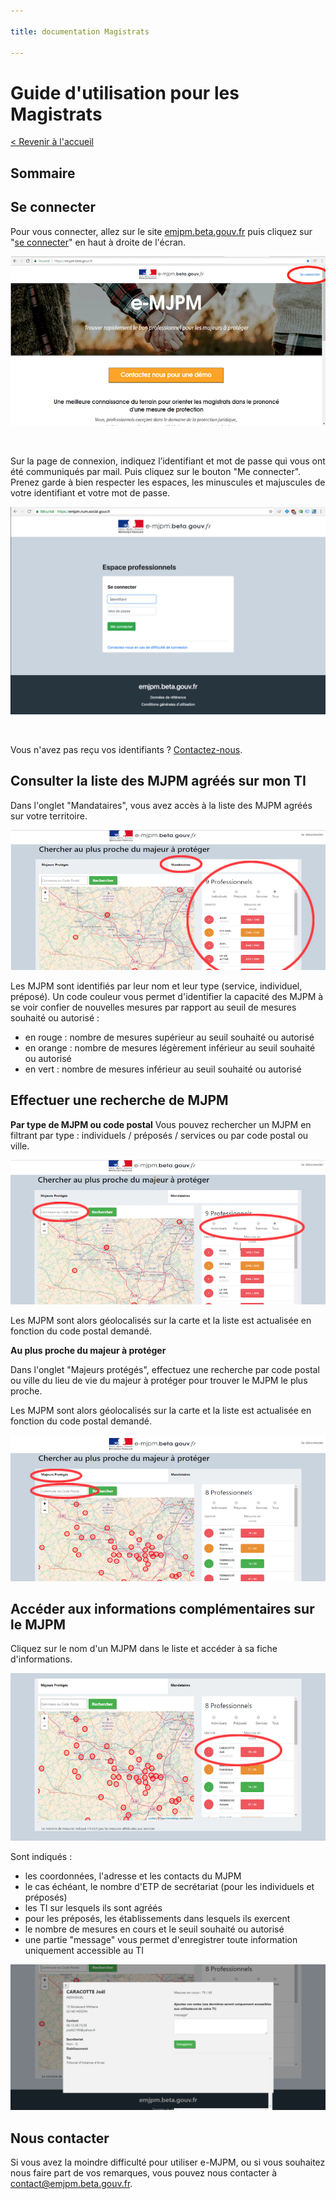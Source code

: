 ```yaml
---

title: documentation Magistrats

---
```


# Guide d'utilisation pour les Magistrats

[< Revenir à l'accueil](https://emjpm-doc.num.social.gouv.fr/)

## Sommaire

## Se connecter

Pour vous connecter, allez sur le site [emjpm.beta.gouv.fr](https://emjpm.beta.gouv.fr/) puis cliquez sur "[se connecter](https://emjpm.num.social.gouv.fr/)" en haut à droite de l'écran.

![homepage](/static/images/homepage.png)


&nbsp;

Sur la page de connexion, indiquez l’identifiant et mot de passe qui vous ont été communiqués par mail. Puis cliquez sur le bouton "Me connecter". Prenez garde à bien respecter les espaces, les minuscules et majuscules de votre identifiant et votre mot de passe.

![login](/static/images/login.png)


&nbsp;

Vous n'avez pas reçu vos identifiants ? [Contactez-nous](contact@emjpm.beta.gouv.fr).


## Consulter la liste des MJPM agréés sur mon TI

Dans l'onglet "Mandataires", vous avez accès à la liste des MJPM agréés sur votre territoire.

![mandataires](/static/images/magistrats/mandataires.png)

Les MJPM sont identifiés par leur nom et leur type (service, individuel, préposé). Un code couleur vous permet d'identifier la capacité des MJPM à se voir confier de nouvelles mesures par rapport au seuil de mesures souhaité ou autorisé :

 - en rouge : nombre de mesures supérieur au seuil souhaité ou autorisé
 - en orange : nombre de mesures légèrement inférieur au seuil souhaité ou autorisé
 - en vert : nombre de mesures inférieur au seuil souhaité ou autorisé

## Effectuer une recherche de MJPM

**Par type de MJPM ou code postal**
Vous pouvez rechercher un MJPM en filtrant par type : individuels / préposés / services ou par code postal ou ville.

![mandataires-filtres](/static/images/magistrats/mandataires-filtres.png)

Les MJPM sont alors géolocalisés sur la carte et la liste est actualisée en fonction du code postal demandé.

**Au plus proche du majeur à protéger**

Dans l'onglet "Majeurs protégés", effectuez une recherche par code postal ou ville du lieu de vie du majeur à protéger pour trouver le MJPM le plus proche.

Les MJPM sont alors géolocalisés sur la carte et la liste est actualisée en fonction du code postal demandé.

![mandataires-proches](/static/images/magistrats/mandataires-proches.png)

## Accéder aux informations complémentaires sur le MJPM

Cliquez sur le nom d'un MJPM dans le liste et accéder à sa fiche d'informations.

![mandataire-detail](/static/images/magistrats/mandataire-detail.png)

Sont indiqués :

 - les coordonnées, l'adresse et les contacts du MJPM
 - le cas échéant, le nombre d'ETP de secrétariat (pour les individuels et préposés)
 - les TI sur lesquels ils sont agréés
 - pour les préposés, les établissements dans lesquels ils exercent
 - le nombre de mesures en cours et le seuil souhaité ou autorisé
 - une partie "message" vous permet d'enregistrer toute information uniquement accessible au TI

![mandataire-modal](/static/images/magistrats/mandataire-modal.png)

## Nous contacter

Si vous avez la moindre difficulté pour utiliser e-MJPM, ou si vous souhaitez nous faire part de vos remarques, vous pouvez nous contacter à [contact@emjpm.beta.gouv.fr](mailto:contact@emjpm.beta.gouv.fr).
